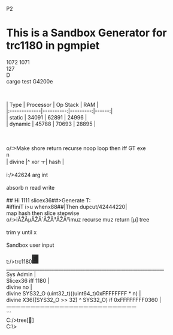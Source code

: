 P2
# This is a Sandbox Generator for trc1180 in pgmpiet
1072 1071<br>
127<br>
D<br>
cargo test G4200e<br>
<!-- auto-gen info start tasm_air_evaluation_cost --><br>
| Type         | Processor | Op Stack |   RAM |<br>
|:-------------|----------:|---------:|------:|<br>
| static       |     34091 |    62891 | 24996 |<br>
| dynamic      |     45788 |    70693 | 28895 |<br>
<!-- auto-gen info stop tasm_air_evaluation_cost --><br>
<br>
o/:>Make shore return recurse noop loop then iff GT exe<br>
          n<br>
| divine |^ xor ㅜ| hash |<br>
<br>
i:/>42624 arg int<br>
<br>
absorb n read write<br>
<br>
## Hi 1111 slicex36##>Generate T:<br>
#iffiniT i>u whenx88##|Then dupcut/42444220|<br>
map hash then slice stepwise <br>
o/:>iÃŽÂµÃŽÂ´ÃŽÂ³ÃŽÂ²imuz recurse muz return [µ] tree<br>
<br>
trim y until x<br>
<br>
Sandbox user input<br>
<br>
t:/>trc1180<img src="/src/img/trc1180.png" width="17" hieght"106"><br>
__________________________________________________________________<br>
Sys Admin                                                         |<br>
Slicex36 iff 1180                                                 |<br>
divine no                                                         |<br>
divine SYS32_O (uint32_t)((uint64_t)0xFFFFFFFF * n)               |<br>
divine X36((SYS32_O >> 32) ^ SYS32_O) if 0xFFFFFFFF0360           |<br>
ㅡㅡㅡㅡㅡㅡㅡㅡㅡㅡㅡㅡㅡㅡㅡㅡㅡㅡㅡㅡㅡㅡㅡㅡㅡㅡㅡ<br>
```<br>
C:/>tree[🌳]<br>
C:\>
